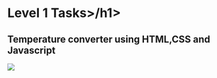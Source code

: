 <h1>Level 1 Tasks>/h1>
<br>
<h2>Temperature converter using HTML,CSS and Javascript</h2>
<img src="ss1.jpg">

